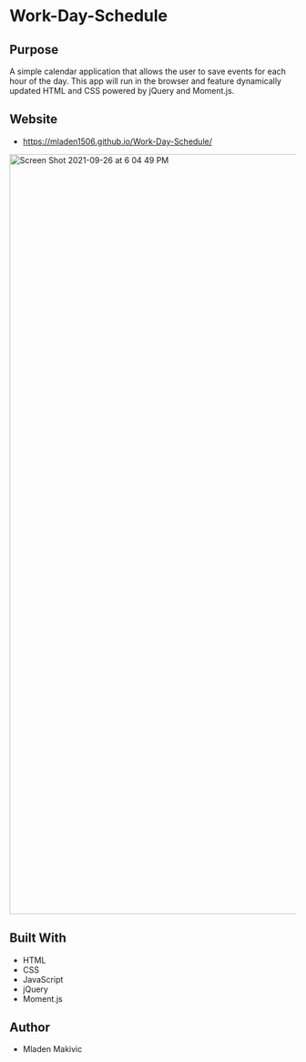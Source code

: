 # Work-Day-Schedule

## Purpose

A simple calendar application that allows the user to save events for each hour of the day. This app will run in the browser and feature dynamically updated HTML and CSS powered by jQuery and Moment.js.

## Website

* https://mladen1506.github.io/Work-Day-Schedule/


<img width="1334" alt="Screen Shot 2021-09-26 at 6 04 49 PM" src="https://user-images.githubusercontent.com/89114955/134826096-13458e43-9218-4c7b-bf1b-78ee664ec88a.png">

## Built With

* HTML
* CSS
* JavaScript
* jQuery
* Moment.js

## Author
* Mladen Makivic 
